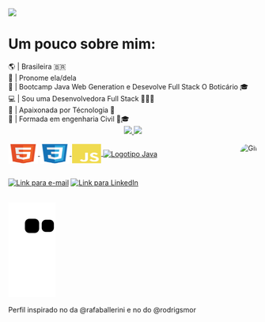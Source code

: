 <img align="center" src="https://user-images.githubusercontent.com/90638175/156950735-2277ea99-428a-4391-ac41-9b54eb1d3420.png"/>



<h1>Um pouco sobre mim:</h1>
🌎 | Brasileira 🇧🇷</br>
👩 | Pronome ela/dela</br>
🏫 | Bootcamp Java Web Generation e Desevolve Full Stack O Boticário 🎓</br>
💻 | Sou uma Desenvolvedora Full Stack 👨🏾‍💻</br>
💖 | Apaixonada por Técnologia 🔬</br>
🧠 | Formada em engenharia Civil 👷🎓</br>


<div align="center">
  <a href="https://github.com/Danyelleac">
  <img height="160em" src="https://github-readme-stats.vercel.app/api?username=Danyelleac&show_icons=true&theme=synthwave&include_all_commits=true&count_private=true"/>
  <img height="160em" src="https://github-readme-stats.vercel.app/api/top-langs/?username=Danyelleac&layout=compact&langs_count=7&theme=synthwave"/>
 </div>
<div style="display: inline_block"><br>
  <img align="center" alt="Logotipo HTML" height="40" width="60" src="https://raw.githubusercontent.com/devicons/devicon/master/icons/html5/html5-original.svg">
  <img align="center" alt="Logotipo CSS" height="40" width="60" src="https://raw.githubusercontent.com/devicons/devicon/master/icons/css3/css3-original.svg">
  <img align="center" alt="Logotipo Js" height="40" width="60" src="https://raw.githubusercontent.com/devicons/devicon/master/icons/javascript/javascript-plain.svg">
  <img align="center" alt="Logotipo Java" height="40" width="60"  src="https://cdn.jsdelivr.net/gh/devicons/devicon/icons/java/java-original.svg">
  <img align="right" alt="Gif" height="150" style="border-radius:50px;" src="https://user-images.githubusercontent.com/90638175/155382098-93f6f347-d501-453c-8ac2-38d0b65ca376.gif">
 
</div>
  
  ##
 
<div> 
  <a href = "mailto:danyelleacandido@gmail.com"><img alt="Link para e-mail"  height="40"  width="150" src="https://img.shields.io/badge/-Gmail-%23333?style=for-the-badge&logo=gmail&logoColor=white" target="_blank"></a>
  <a href="https://www.linkedin.com/in/Danyelleac" target="_blank"><img alt="Link para LinkedIn"  height="40"  width="150" src="https://img.shields.io/badge/-LinkedIn-%230077B5?style=for-the-badge&logo=linkedin&logoColor=white" target="_blank"></a> 
  <br>
  <br>
  

  
   ![Snake animation](https://github.com/Danyelleac/Danyelleac/blob/output/github-contribution-grid-snake.svg)
 
 
</div>
  
 
 <p> Perfil inspirado no da @rafaballerini  e  no do @rodrigsmor 
  

